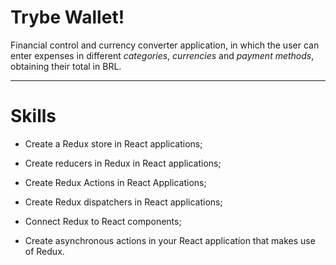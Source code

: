 # Trybe Wallet!

Financial control and currency converter application, in which the user can enter expenses in different _categories_, _currencies_ and _payment methods_, obtaining their total in BRL.

---

# Skills

  * Create a Redux store in React applications;

  * Create reducers in Redux in React applications;

  * Create Redux Actions in React Applications;

  * Create Redux dispatchers in React applications;

  * Connect Redux to React components;

  * Create asynchronous actions in your React application that makes use of Redux.